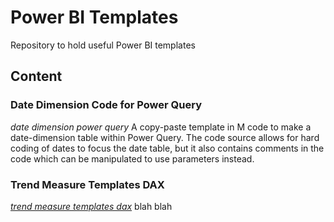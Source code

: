 # Power BI Templates
Repository to hold useful Power BI templates

## Content
### Date Dimension Code for Power Query
_date dimension power query_
A copy-paste template in M code to make a date-dimension table within Power Query. The code source allows for hard coding of dates to focus the date table, but it also contains comments in the code which can be manipulated to use parameters instead.

### Trend Measure Templates DAX
_[trend measure templates dax](https://github.com/codyaholmes/power-bi-templates/blob/main/date%20dimension%20power%20query)_
blah blah
